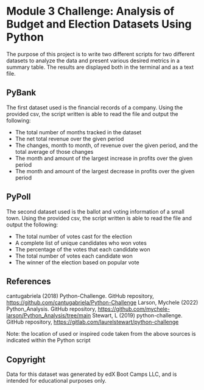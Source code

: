 # Module 3 Challenge: Analysis of Budget and Election Datasets Using Python
The purpose of this project is to write two different scripts for two different datasets to analyze the data and present various desired metrics in a summary table. The results are displayed both in the terminal and as a text file. 

## PyBank
The first dataset used is the financial records of a company. Using the provided csv, the script written is able to read the file and output the following:
* The total number of months tracked in the dataset
* The net total revenue over the given period
* The changes, month to month, of revenue over the given period, and the total average of those changes
* The month and amount of the largest increase in profits over the given period
* The month and amount of the largest decrease in profits over the given period

## PyPoll
The second dataset used is the ballot and voting information of a small town. Using the provided csv, the script written is able to read the file and output the following:
* The total number of votes cast for the election
* A complete list of unique candidates who won votes
* The percentage of the votes that each candidate won
* The total number of votes each candidate won
* The winner of the election based on popular vote

## References
cantugabriela (2018) Python-Challenge. GitHub repository,     https://github.com/cantugabriela/Python-Challenge
Larson, Mychele (2022) Python_Analysis. GitHub repository, https://github.com/mychele-larson/Python_Analysis/tree/main
Stewart, L (2019) python-challenge. GitHub repository, https://gitlab.com/laurelstewart/python-challenge

Note: the location of used or inspired code taken from the above sources is indicated within the Python script

## Copyright
Data for this dataset was generated by edX Boot Camps LLC, and is intended for educational purposes only.


